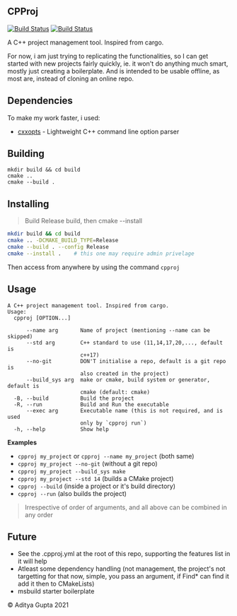 CPProj
----

[![Build Status](https://github.com/adi-g15/cpproj/actions/workflows/build_ubuntu.yml/badge.svg)](https://github.com/adi-g15/cpproj/actions/workflows/build_ubuntu.yml)
[![Build Status](https://github.com/adi-g15/cpproj/actions/workflows/build_windows.yml/badge.svg)](https://github.com/adi-g15/cpproj/actions/workflows/build_windows.yml)

A C++ project management tool. Inspired from cargo.

For now, i am just trying to replicating the functionalities,
so I can get started with new projects fairly quickly, ie. 
it won't do anything much smart, mostly just creating a boilerplate.
And is intended to be usable offline, as most are, instead of cloning an online repo.

## Dependencies

To make my work faster, i used:

* [cxxopts](https://github.com/jarro2783/cxxopts) - Lightweight C++ command line option parser

## Building

```
mkdir build && cd build
cmake ..
cmake --build .
```

## Installing

> Build Release build, then cmake --install

```sh
mkdir build && cd build
cmake .. -DCMAKE_BUILD_TYPE=Release
cmake --build . --config Release
cmake --install .    # this one may require admin privelage
```

Then access from anywhere by using the command `cpproj`

## Usage

```
A C++ project management tool. Inspired from cargo.
Usage:
  cpproj [OPTION...]

      --name arg       Name of project (mentioning --name can be skipped)
      --std arg        C++ standard to use (11,14,17,20,..., default is 
                       c++17)
      --no-git         DON'T initialise a repo, default is a git repo is 
                       also created in the project)
      --build_sys arg  make or cmake, build system or generator, default is 
                       cmake (default: cmake)
  -B, --build          Build the project
  -R, --run            Build and Run the executable
      --exec arg       Executable name (this is not required, and is used 
                       only by `cpproj run`)
  -h, --help           Show help
```

**Examples**

* `cpproj my_project` or `cpproj --name my_project`  (both same)
* `cpproj my_project --no-git`    (without a git repo)
* `cpproj my_project --build_sys make`
* `cpproj my_project --std 14`    (builds a CMake project)
* `cpproj --build`                (inside a project or it's build directory)
* `cpproj --run`                  (also builds the project)

> Irrespective of order of arguments, and all above can be combined in any order

## Future

* See the .cpproj.yml at the root of this repo, supporting the features list in it will help
* Atleast some dependency handling (not management, the project's not targetting for that now, simple, you pass an argument, if Find* can find it add it then to CMakeLists)
* msbuild starter boilerplate

:copyright: Aditya Gupta 2021

